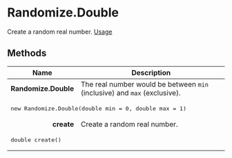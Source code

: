 # Randomize.Double

Create a random real number. [Usage](https://github.com/search?q=Randomize.Double+repo%3Aalgorithm-visualizer%2Falgorithms&type=Code)

## Methods

<table>
  <thead>
    <tr>
      <th>Name</th>
      <th>Description</th>
    </tr>
  </thead>
  <tbody>
    <tr>
      <td align="right"><b>Randomize.Double</b></td>
      <td>The real number would be between <code>min</code> (inclusive) and <code>max</code> (exclusive).</td>
    </tr>
    <tr>
      <td class={code} colspan="2">
        <pre lang="java">new Randomize.Double(double min = 0, double max = 1)</pre>
      </td>
    </tr>
    <tr>
      <td align="right"><b>create</b></td>
      <td>Create a random real number.</td>
    </tr>
    <tr>
      <td class={code} colspan="2">
        <pre lang="java">double create()</pre>
      </td>
    </tr>
  </tbody>
</table>
